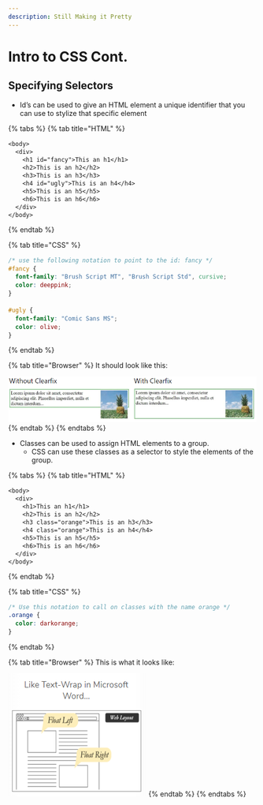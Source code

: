 ```yaml
---
description: Still Making it Pretty
---
```


# Intro to CSS Cont.

## Specifying Selectors

* Id’s can be used to give an HTML element a unique identifier that you can use to stylize that specific element 

{% tabs %}
{% tab title="HTML" %}
```markup
<body>
  <div>
    <h1 id="fancy">This an h1</h1>
    <h2>This is an h2</h2>
    <h3>This is an h3</h3>
    <h4 id="ugly">This is an h4</h4>
    <h5>This is an h5</h5>
    <h6>This is an h6</h6>
  </div>
</body>
```
{% endtab %}

{% tab title="CSS" %}
```css
/* use the following notation to point to the id: fancy */
#fancy {
  font-family: "Brush Script MT", "Brush Script Std", cursive;
  color: deeppink;
}

#ugly {
  font-family: "Comic Sans MS";
  color: olive; 
}
```
{% endtab %}

{% tab title="Browser" %}
It should look like this:

![](../../../.gitbook/assets/image%20%283%29.png)
{% endtab %}
{% endtabs %}

* Classes can be used to assign HTML elements to a group. 
  * CSS can use these classes as a selector to style the elements of the group.

{% tabs %}
{% tab title="HTML" %}
```markup
<body>
  <div>
    <h1>This an h1</h1>
    <h2>This is an h2</h2>
    <h3 class="orange">This is an h3</h3>
    <h4 class="orange">This is an h4</h4>
    <h5>This is an h5</h5>
    <h6>This is an h6</h6>
  </div>
</body>
```
{% endtab %}

{% tab title="CSS" %}
```css
/* Use this notation to call on classes with the name orange */
.orange {
  color: darkorange;
}
```
{% endtab %}

{% tab title="Browser" %}
This is what it looks like:

![](../../../.gitbook/assets/image%20%282%29.png)
{% endtab %}
{% endtabs %}

